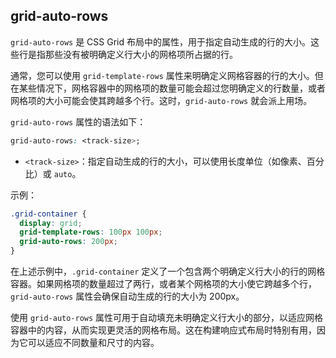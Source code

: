 ## grid-auto-rows

`grid-auto-rows` 是 CSS Grid 布局中的属性，用于指定自动生成的行的大小。这些行是指那些没有被明确定义行大小的网格项所占据的行。

通常，您可以使用 `grid-template-rows` 属性来明确定义网格容器的行的大小。但在某些情况下，网格容器中的网格项的数量可能会超过您明确定义的行数量，或者网格项的大小可能会使其跨越多个行。这时，`grid-auto-rows` 就会派上用场。

`grid-auto-rows` 属性的语法如下：

```css
grid-auto-rows: <track-size>;
```

- `<track-size>`：指定自动生成的行的大小，可以使用长度单位（如像素、百分比）或 `auto`。

示例：

```css
.grid-container {
  display: grid;
  grid-template-rows: 100px 100px;
  grid-auto-rows: 200px;
}
```

在上述示例中，`.grid-container` 定义了一个包含两个明确定义行大小的行的网格容器。如果网格项的数量超过了两行，或者某个网格项的大小使它跨越多个行，`grid-auto-rows` 属性会确保自动生成的行的大小为 200px。

使用 `grid-auto-rows` 属性可用于自动填充未明确定义行大小的部分，以适应网格容器中的内容，从而实现更灵活的网格布局。这在构建响应式布局时特别有用，因为它可以适应不同数量和尺寸的内容。